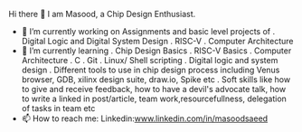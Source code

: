 Hi there 👋
I am Masood, a Chip Design Enthusiast.


- 🔭 I’m currently working on
  Assignments and basic level projects of
  . Digital Logic and Digital System Design
  . RISC-V
  . Computer Architecture
- 🌱 I’m currently learning
  . Chip Design Basics
  . RISC-V Basics
  . Computer Architecture
  . C
  . Git
  . Linux/ Shell scripting
  . Digital logic and system design
  . Different tools to use in chip design process including Venus browser, GDB, xilinx design suite, draw.io, Spike etc
  . Soft skills like how to give and receive feedback, how to have a devil's advocate talk, how to write a linked in post/article, team work,resourcefullness, delegation of tasks in team 
    etc
- 📫 How to reach me:
  Linkedin:www.linkedin.com/in/masoodsaeed

